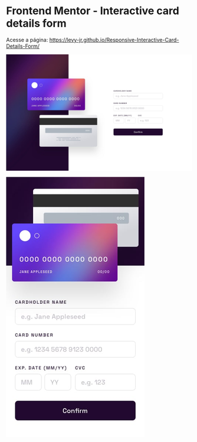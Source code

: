 # Frontend Mentor - Interactive card details form

Acesse a página: https://levy-jr.github.io/Responsive-Interactive-Card-Details-Form/

![Design preview for the Interactive card details form coding challenge](./design/desktop-design.jpg)

![Design preview for the Interactive card details form coding challenge](./design/mobile-design.jpg)
